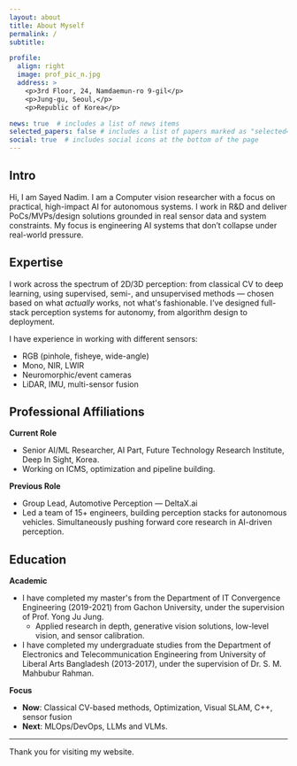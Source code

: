 ```yaml
---
layout: about
title: About Myself
permalink: /
subtitle:

profile:
  align: right
  image: prof_pic_n.jpg
  address: >
    <p>3rd Floor, 24, Namdaemun-ro 9-gil</p>
    <p>Jung-gu, Seoul,</p>
    <p>Republic of Korea</p>

news: true  # includes a list of news items
selected_papers: false # includes a list of papers marked as "selected={true}"
social: true  # includes social icons at the bottom of the page
---
```


Intro
--
Hi, I am Sayed Nadim. I am a Computer vision researcher with a focus on practical, high-impact AI for autonomous systems. I work in R\&D and deliver PoCs/MVPs/design solutions grounded in real sensor data and system constraints. My focus is engineering AI systems that don’t collapse under real-world pressure.

Expertise
---
I work across the spectrum of 2D/3D perception: from classical CV to deep learning, using supervised, semi-, and unsupervised methods — chosen based on what *actually* works, not what's fashionable. I’ve designed full-stack perception systems for autonomy, from algorithm design to deployment.

I have experience in working with different sensors:

* RGB (pinhole, fisheye, wide-angle)
* Mono, NIR, LWIR
* Neuromorphic/event cameras
* LiDAR, IMU, multi-sensor fusion


Professional Affiliations
---
**Current Role**
- Senior AI/ML Researcher, AI Part, Future Technology Research Institute, Deep In Sight, Korea.
- Working on ICMS, optimization and pipeline building.

**Previous Role**
- Group Lead, Automotive Perception — DeltaX.ai
- Led a team of 15+ engineers, building perception stacks for autonomous vehicles. Simultaneously pushing forward core research in AI-driven perception.

Education
---
**Academic**
- I have completed my master's from the Department of IT Convergence Engineering (2019-2021) from Gachon University, under the supervision of  Prof. Yong Ju Jung. 
  - Applied research in depth, generative vision solutions, low-level vision, and sensor calibration.
- I have completed my undergraduate studies from the Department of Electronics and Telecommunication Engineering from University of Liberal Arts Bangladesh (2013-2017), under the supervision of Dr. S. M. Mahbubur Rahman.

**Focus**
- **Now**: Classical CV-based methods, Optimization, Visual SLAM, C++, sensor fusion
- **Next**: MLOps/DevOps, LLMs and VLMs.

---


Thank you for visiting my website. 
